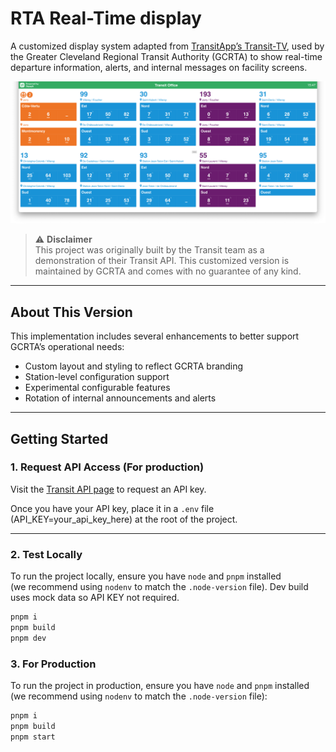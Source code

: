 # RTA Real-Time display

A customized display system adapted from [TransitApp’s Transit-TV](https://github.com/TransitApp/Transit-TV), used by the Greater Cleveland Regional Transit Authority (GCRTA) to show real-time departure information, alerts, and internal messages on facility screens.

![Transit-TV Screenshot](./screenshot.png)

> ⚠️ **Disclaimer**  
> This project was originally built by the Transit team as a demonstration of their Transit API. This customized version is maintained by GCRTA and comes with no guarantee of any kind.

---

## About This Version

This implementation includes several enhancements to better support GCRTA’s operational needs:

- Custom layout and styling to reflect GCRTA branding
- Station-level configuration support
- Experimental configurable features
- Rotation of internal announcements and alerts

---

## Getting Started

### 1. Request API Access (For production)

Visit the [Transit API page](https://transitapp.com/apis) to request an API key.

Once you have your API key, place it in a `.env` file (API_KEY=your_api_key_here) at the root of the project.

---

### 2. Test Locally

To run the project locally, ensure you have `node` and `pnpm` installed  
(we recommend using `nodenv` to match the `.node-version` file). Dev build uses mock data so API KEY not required.

```bash
pnpm i
pnpm build
pnpm dev
```

### 3. For Production

To run the project in production, ensure you have `node` and `pnpm` installed  
(we recommend using `nodenv` to match the `.node-version` file):

```bash
pnpm i
pnpm build
pnpm start
```
